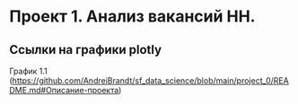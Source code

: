 # Проект 1. Анализ вакансий HH.
## Ссылки на графики plotly
График 1.1 (https://github.com/AndreiBrandt/sf_data_science/blob/main/project_0/README.md#Описание-проекта)   
